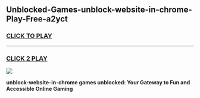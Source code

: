 
## Unblocked-Games-unblock-website-in-chrome-Play-Free-a2yct
<h3>
<a href="https://premium76.site?title=unblock-website-in-chrome&ref=10A">CLICK TO PLAY</a></h3>
<hr>

<h3>
<a href="https://premium76.site?title=unblock-website-in-chrome&ref=10A">CLICK 2 PLAY</a>
  
</h3>

<a href="https://premium76.site?title=unblock-website-in-chrome&ref=10A"><img src="https://clearcache.store/games.png"></a>


**unblock-website-in-chrome games unblocked: Your Gateway to Fun and Accessible Online Gaming**
